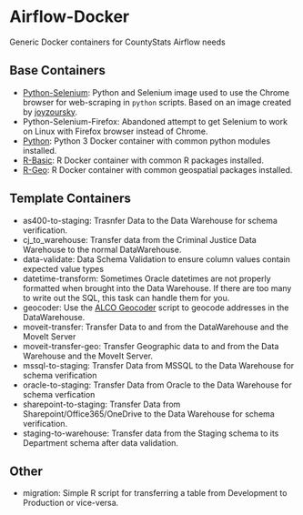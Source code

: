 # Airflow-Docker
Generic Docker containers for CountyStats Airflow needs

## Base Containers 
- [Python-Selenium](https://hub.docker.com/repository/docker/countystats/selenium): Python and Selenium image used to use the Chrome browser for web-scraping in `python` scripts. Based on an image created by [joyzoursky](https://github.com/joyzoursky/docker-python-chromedriver).
- Python-Selenium-Firefox: Abandoned attempt to get Selenium to work on Linux with Firefox browser instead of Chrome.
- [Python](https://hub.docker.com/repository/docker/countystats/r-geo): Python 3 Docker container with common python modules installed.
- [R-Basic](https://hub.docker.com/repository/docker/countystats/r-basic): R Docker container with common R packages installed.
- [R-Geo](https://hub.docker.com/repository/docker/countystats/r-geo): R Docker container with common geospatial packages installed.

## Template Containers
- as400-to-staging: Trasnfer Data to the Data Warehouse for schema verification.
- cj_to_warehouse: Transfer data from the Criminal Justice Data Warehouse to the normal DataWarehouse.
- data-validate: Data Schema Validation to ensure column values contain expected value types
- datetime-transform: Sometimes Oracle datetimes are not properly formatted when brought into the Data Warehouse. If there are too many to write out the SQL, this task can handle them for you.
- geocoder: Use the [ALCO Geocoder](https://github.com/Allegheny-CountyStats/ALCO-Geocoder) script to geocode addresses in the DataWarehouse.
- moveit-transfer: Transfer Data to and from the DataWarehouse and the MoveIt Server
- moveit-transfer-geo: Transfer Geographic data to and from the Data Warehouse and the MoveIt Server.
- mssql-to-staging: Transfer Data from MSSQL to the Data Warehouse for schema verification
- oracle-to-staging: Transfer Data from Oracle to the Data Warehouse for schema verfication
- sharepoint-to-staging: Transfer Data from Sharepoint/Office365/OneDrive to the Data Warehouse for schema verification.
- staging-to-warehouse: Transfer data from the Staging schema to its Department schema after data validation.

## Other
- migration: Simple R script for transferring a table from Development to Production or vice-versa.
